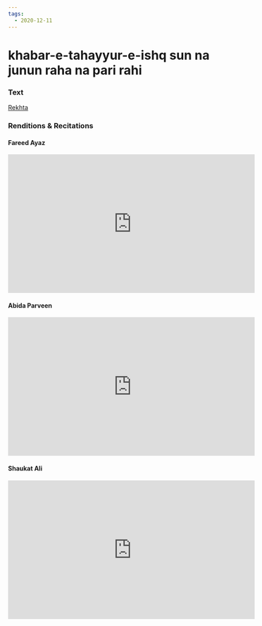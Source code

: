 ```yaml
---
tags:
  - 2020-12-11
---
```

# khabar-e-tahayyur-e-ishq sun na junun raha na pari rahi

### Text
[Rekhta](https://www.rekhta.org/ghazals/khabar-e-tahayyur-e-ishq-sun-na-junuun-rahaa-na-parii-rahii-siraj-aurangabadi-ghazals?lang=ur)

### Renditions & Recitations

#### Fareed Ayaz

<iframe width="560" height="315" src="https://www.youtube.com/embed/Bb5XaLXZ2iM" title="YouTube video player" frameborder="0" allow="accelerometer; autoplay; clipboard-write; encrypted-media; gyroscope; picture-in-picture" allowfullscreen></iframe>

#### Abida Parveen

<iframe width="560" height="315" src="https://www.youtube.com/embed/bqmgQRjaiOc" title="YouTube video player" frameborder="0" allow="accelerometer; autoplay; clipboard-write; encrypted-media; gyroscope; picture-in-picture" allowfullscreen></iframe>

#### Shaukat Ali

<iframe width="560" height="315" src="https://www.youtube.com/embed/Bb5XaLXZ2iM" title="YouTube video player" frameborder="0" allow="accelerometer; autoplay; clipboard-write; encrypted-media; gyroscope; picture-in-picture" allowfullscreen></iframe>

